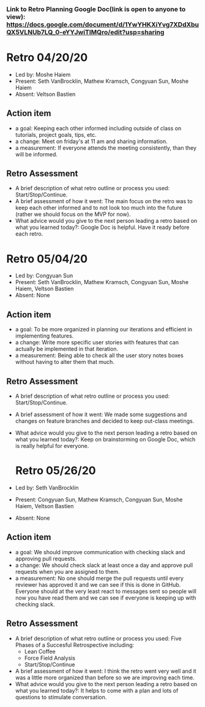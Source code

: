 ### Link to Retro Planning Google Doc(link is open to anyone to view): https://docs.google.com/document/d/1YwYHKXiYvg7XDdXbuQX5VLNUb7LQ_0-eYYJwiTIMQro/edit?usp=sharing
# Retro 04/20/20

* Led by: Moshe Haiem
* Present: Seth VanBrocklin, Mathew Kramsch, Congyuan Sun, Moshe Haiem
* Absent: Veltson Bastien

## Action item

* a goal: Keeping each other informed including outside of class on tutorials, project goals, tips, etc.  
* a change: Meet on friday's at 11 am and sharing information. 
* a measurement: If everyone attends the meeting consistently, than they will be informed.


## Retro Assessment

* A brief description of what retro outline or process you used: Start/Stop/Continue.
* A brief assessment of how it went: The main focus on the retro was to keep each other informed and to not look too much into the future (rather we should focus on the MVP for now).
* What advice would you give to the next person leading a retro
  based on what you learned today?: Google Doc is helpful. Have it ready before each retro.
  
  
# Retro 05/04/20

* Led by: Congyuan Sun
* Present: Seth VanBrocklin, Mathew Kramsch, Congyuan Sun, Moshe Haiem, Veltson Bastien
* Absent: None

## Action item

* a goal: To be more organized in planning our iterations and efficient in implementing features.
* a change: Write more specific user stories with features that can actually be implemented in that iteration.
* a measurement: Being able to check all the user story notes boxes without having to alter them that much.


## Retro Assessment

* A brief description of what retro outline or process you used: Start/Stop/Continue.
* A brief assessment of how it went: We made some suggestions and changes on feature branches and decided to keep out-class meetings.
* What advice would you give to the next person leading a retro
  based on what you learned today?: Keep on brainstorming on Google Doc, which is really helpful for everyone.
  
  
  # Retro 05/26/20

* Led by: Seth VanBrocklin
* Present: Congyuan Sun, Mathew Kramsch, Congyuan Sun, Moshe Haiem, Veltson Bastien
* Absent: None

## Action item

* a goal: We should improve communication with checking slack and approving pull requests. 
* a change: We should check slack at least once a day and approve pull requests when you are assigned to them. 
* a measurement: No one should merge the pull requests until every reviewer has approved it and we can see if this is done in GitHub. Everyone should at the very least react to messages sent so people will now you have read them and we can see if everyone is keeping up with checking slack. 


## Retro Assessment

* A brief description of what retro outline or process you used: Five Phases of a Succesful Retrospective including:
    * Lean Coffee
    * Force Field Analysis
    * Start/Stop/Continue
* A brief assessment of how it went: I think the retro went very well and it was a little more organized than before so we are improving each time. 
* What advice would you give to the next person leading a retro based on what you learned today?: It helps to come with a plan and lots of questions to stimulate conversation.
